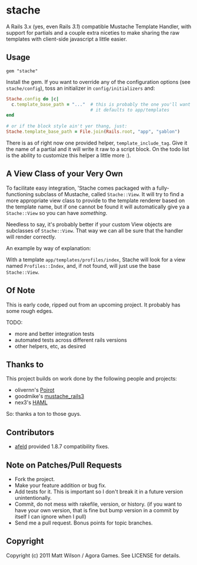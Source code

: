 # stache

A Rails 3.x (yes, even Rails *3.1*) compatible Mustache Template Handler, with support for partials and a couple extra niceties to make sharing the raw templates with client-side javascript a little easier.

## Usage

    gem "stache"

Install the gem. If you want to override any of the configuration options (see `stache/config`), toss an initializer in `config/initializers` and:

```ruby
Stache.config do |c|
  c.template_base_path = "..."  # this is probably the one you'll want to change
                                # it defaults to app/templates
end
    
# or if the block style ain't yer thang, just:
Stache.template_base_path = File.join(Rails.root, "app", "şablon")
```

There is as of right now one provided helper, `template_include_tag`. Give it the name of a partial and it will write it raw to a script block. On the todo list is the ability to customize this helper a little more :).

## A View Class of your Very Own

To facilitate easy integration, 'Stache comes packaged with a fully-functioning subclass of Mustache, called `Stache::View`. It will try to find a more appropriate view class to provide to the template renderer based on the template name, but if one cannot be found it will automatically give ya a `Stache::View` so you can have *something*.

Needless to say, it's probably better if your custom View objects are subclasses of `Stache::View`. That way we can all be sure that the handler will render correctly.

An example by way of explanation:

With a template `app/templates/profiles/index`, Stache will look for a view named `Profiles::Index`, and, if not found, will just use the base `Stache::View`.

## Of Note

This is early code, ripped out from an upcoming project. It probably has some rough edges.

TODO:

* more and better integration tests
* automated tests across different rails versions
* other helpers, etc, as desired

## Thanks to

This project builds on work done by the following people and projects:

* olivernn's [Poirot](https://github.com/olivernn/poirot)
* goodmike's [mustache_rails3](https://github.com/goodmike/mustache_rails3)
* nex3's [HAML](https://github.com/nex3/haml)

So: thanks a ton to those guys.

## Contributors

* [afeld](https://github.com/afeld) provided 1.8.7 compatibility fixes.

## Note on Patches/Pull Requests
 
* Fork the project.
* Make your feature addition or bug fix.
* Add tests for it. This is important so I don't break it in a
  future version unintentionally.
* Commit, do not mess with rakefile, version, or history.
  (if you want to have your own version, that is fine but bump version in a commit by itself I can ignore when I pull)
* Send me a pull request. Bonus points for topic branches.

## Copyright

Copyright (c) 2011 Matt Wilson / Agora Games. See LICENSE for details.
